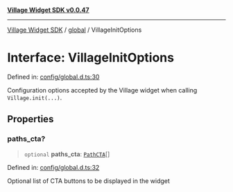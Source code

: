 [**Village Widget SDK v0.0.47**](../../README.md)

***

[Village Widget SDK](../../modules.md) / [global](../README.md) / VillageInitOptions

# Interface: VillageInitOptions

Defined in: [config/global.d.ts:30](https://github.com/VillageHQ/village-widget-sdk/blob/78c5c62f1e747897e4c96cd85e80875c22bbd40b/config/global.d.ts#L30)

Configuration options accepted by the Village widget when calling `Village.init(...)`.

## Properties

### paths\_cta?

> `optional` **paths\_cta**: [`PathCTA`](PathCTA.md)[]

Defined in: [config/global.d.ts:32](https://github.com/VillageHQ/village-widget-sdk/blob/78c5c62f1e747897e4c96cd85e80875c22bbd40b/config/global.d.ts#L32)

Optional list of CTA buttons to be displayed in the widget
